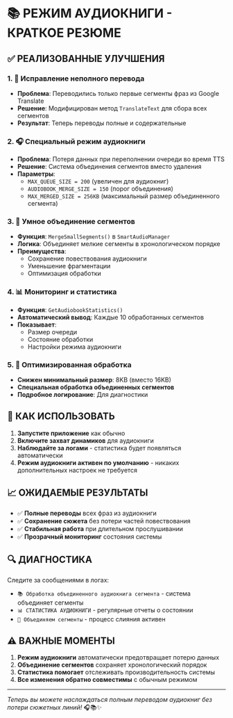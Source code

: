 # 📚 РЕЖИМ АУДИОКНИГИ - КРАТКОЕ РЕЗЮМЕ

## ✅ РЕАЛИЗОВАННЫЕ УЛУЧШЕНИЯ

### 1. 🔧 Исправление неполного перевода
- **Проблема**: Переводились только первые сегменты фраз из Google Translate
- **Решение**: Модифицирован метод `TranslateText` для сбора всех сегментов
- **Результат**: Теперь переводы полные и содержательные

### 2. 🎧 Специальный режим аудиокниги
- **Проблема**: Потеря данных при переполнении очереди во время TTS
- **Решение**: Система объединения сегментов вместо удаления
- **Параметры**:
  - `MAX_QUEUE_SIZE = 200` (увеличен для аудиокниг)
  - `AUDIOBOOK_MERGE_SIZE = 150` (порог объединения)
  - `MAX_MERGED_SIZE = 256KB` (максимальный размер объединенного сегмента)

### 3. 🔗 Умное объединение сегментов
- **Функция**: `MergeSmallSegments()` в `SmartAudioManager`
- **Логика**: Объединяет мелкие сегменты в хронологическом порядке
- **Преимущества**:
  - Сохранение повествования аудиокниги
  - Уменьшение фрагментации
  - Оптимизация обработки

### 4. 📊 Мониторинг и статистика
- **Функция**: `GetAudiobookStatistics()` 
- **Автоматический вывод**: Каждые 10 обработанных сегментов
- **Показывает**:
  - Размер очереди
  - Состояние обработки
  - Настройки режима аудиокниги

### 5. 🎯 Оптимизированная обработка
- **Снижен минимальный размер**: 8KB (вместо 16KB)
- **Специальная обработка объединенных сегментов**
- **Подробное логирование**: Для диагностики

## 🚀 КАК ИСПОЛЬЗОВАТЬ

1. **Запустите приложение** как обычно
2. **Включите захват динамиков** для аудиокниги
3. **Наблюдайте за логами** - статистика будет появляться автоматически
4. **Режим аудиокниги активен по умолчанию** - никаких дополнительных настроек не требуется

## 📈 ОЖИДАЕМЫЕ РЕЗУЛЬТАТЫ

- ✅ **Полные переводы** всех фраз из аудиокниги
- ✅ **Сохранение сюжета** без потери частей повествования
- ✅ **Стабильная работа** при длительном прослушивании
- ✅ **Прозрачный мониторинг** состояния системы

## 🔍 ДИАГНОСТИКА

Следите за сообщениями в логах:
- `📚 Обработка объединенного аудиокнига сегмента` - система объединяет сегменты
- `📊 СТАТИСТИКА АУДИОКНИГИ` - регулярные отчеты о состоянии
- `🔗 Объединяем сегменты` - процесс слияния активен

## ⚠️ ВАЖНЫЕ МОМЕНТЫ

1. **Режим аудиокниги** автоматически предотвращает потерю данных
2. **Объединение сегментов** сохраняет хронологический порядок
3. **Статистика помогает** отслеживать производительность системы
4. **Все изменения обратно совместимы** с обычным режимом

---

*Теперь вы можете наслаждаться полным переводом аудиокниг без потери сюжетных линий!* 🎧📚✨